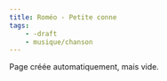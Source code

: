 ```yaml
---
title: Roméo - Petite conne
tags:
    - -draft
    - musique/chanson
---
```


Page créée automatiquement, mais vide.
